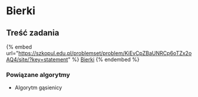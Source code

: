 # Bierki

## Treść zadania

{% embed url="https://szkopul.edu.pl/problemset/problem/KiEvCpZBaUNRCp6oTZx2oAQ4/site/?key=statement" %}
[Bierki](https://szkopul.edu.pl/problemset/problem/KiEvCpZBaUNRCp6oTZx2oAQ4/site/?key=statement)
{% endembed %}

### Powiązane algorytmy

- Algorytm gąsienicy